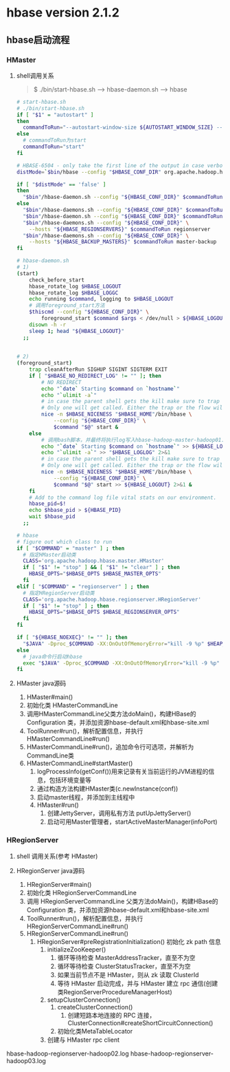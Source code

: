 # hbase version 2.1.2

## hbase启动流程
### HMaster
1. shell调用关系
    > $ ./bin/start-hbase.sh --> hbase-daemon.sh --> hbase

    ```bash
    # start-hbase.sh
    # ./bin/start-hbase.sh 
    if [ "$1" = "autostart" ]
    then
      commandToRun="--autostart-window-size ${AUTOSTART_WINDOW_SIZE} --autostart-window-retry-limit ${AUTOSTART_WINDOW_RETRY_LIMIT} autostart"
    else
      # commandToRun为start
      commandToRun="start"
    fi
    
    # HBASE-6504 - only take the first line of the output in case verbose gc is on
    distMode=`$bin/hbase --config "$HBASE_CONF_DIR" org.apache.hadoop.hbase.util.HBaseConfTool hbase.cluster.distributed | head -n 1`
    
    if [ "$distMode" == 'false' ]
    then
      "$bin"/hbase-daemon.sh --config "${HBASE_CONF_DIR}" $commandToRun master
    else
      "$bin"/hbase-daemons.sh --config "${HBASE_CONF_DIR}" $commandToRun zookeeper
      "$bin"/hbase-daemon.sh --config "${HBASE_CONF_DIR}" $commandToRun master
      "$bin"/hbase-daemons.sh --config "${HBASE_CONF_DIR}" \
        --hosts "${HBASE_REGIONSERVERS}" $commandToRun regionserver
      "$bin"/hbase-daemons.sh --config "${HBASE_CONF_DIR}" \
        --hosts "${HBASE_BACKUP_MASTERS}" $commandToRun master-backup
    fi
    ```
    
    ```bash
    # hbase-daemon.sh
    # 1)
    (start)
        check_before_start
        hbase_rotate_log $HBASE_LOGOUT
        hbase_rotate_log $HBASE_LOGGC
        echo running $command, logging to $HBASE_LOGOUT
        # 调用foreground_start方法
        $thiscmd --config "${HBASE_CONF_DIR}" \
            foreground_start $command $args < /dev/null > ${HBASE_LOGOUT} 2>&1  &
        disown -h -r
        sleep 1; head "${HBASE_LOGOUT}"
      ;;
      
      
    # 2)  
    (foreground_start)
        trap cleanAfterRun SIGHUP SIGINT SIGTERM EXIT
        if [ "$HBASE_NO_REDIRECT_LOG" != "" ]; then
            # NO REDIRECT
            echo "`date` Starting $command on `hostname`"
            echo "`ulimit -a`"
            # in case the parent shell gets the kill make sure to trap signals.
            # Only one will get called. Either the trap or the flow will go through.
            nice -n $HBASE_NICENESS "$HBASE_HOME"/bin/hbase \
                --config "${HBASE_CONF_DIR}" \
                $command "$@" start &
        else
            # 调用bash脚本，并最终将执行log写入hbase-hadoop-master-hadoop01.log
            echo "`date` Starting $command on `hostname`" >> ${HBASE_LOGLOG}
            echo "`ulimit -a`" >> "$HBASE_LOGLOG" 2>&1
            # in case the parent shell gets the kill make sure to trap signals.
            # Only one will get called. Either the trap or the flow will go through.
            nice -n $HBASE_NICENESS "$HBASE_HOME"/bin/hbase \
                --config "${HBASE_CONF_DIR}" \
                $command "$@" start >> ${HBASE_LOGOUT} 2>&1 &
        fi
        # Add to the command log file vital stats on our environment.
        hbase_pid=$!
        echo $hbase_pid > ${HBASE_PID}
        wait $hbase_pid
      ;;  
    ```
    
    ```bash
    # hbase
    # figure out which class to run
    if [ "$COMMAND" = "master" ] ; then
      # 指定HMaster启动类
      CLASS='org.apache.hadoop.hbase.master.HMaster'
      if [ "$1" != "stop" ] && [ "$1" != "clear" ] ; then
        HBASE_OPTS="$HBASE_OPTS $HBASE_MASTER_OPTS"
      fi
    elif [ "$COMMAND" = "regionserver" ] ; then
      # 指定HRegionServer启动类
      CLASS='org.apache.hadoop.hbase.regionserver.HRegionServer'
      if [ "$1" != "stop" ] ; then
        HBASE_OPTS="$HBASE_OPTS $HBASE_REGIONSERVER_OPTS"
      fi
    fi
    
    if [ "${HBASE_NOEXEC}" != "" ]; then
      "$JAVA" -Dproc_$COMMAND -XX:OnOutOfMemoryError="kill -9 %p" $HEAP_SETTINGS $HBASE_OPTS $CLASS "$@"
    else
      # java命令行启动hbase
      exec "$JAVA" -Dproc_$COMMAND -XX:OnOutOfMemoryError="kill -9 %p" $HEAP_SETTINGS $HBASE_OPTS $CLASS "$@"
    fi
    ```

2. HMaster java源码
    1. HMaster#main()
    2. 初始化类 HMasterCommandLine
    3. 调用HMasterCommandLine父类方法doMain()，构建HBase的 Configuration 类，并添加资源hbase-default.xml和hbase-site.xml
    4. ToolRunner#run()，解析配置信息，并执行HMasterCommandLine#run()
    5. HMasterCommandLine#run()，追加命令行可选项，并解析为CommandLine类
    6. HMasterCommandLine#startMaster()
        1. logProcessInfo(getConf())用来记录有关当前运行的JVM进程的信息，包括环境变量等
        2. 通过构造方法构建HMaster类(c.newInstance(conf))
        3. 启动master线程，并添加到主线程中
        4. HMaster#run()
            1. 创建JettyServer，调用私有方法 putUpJettyServer()
            2. 启动可用Master管理者，startActiveMasterManager(infoPort)


### HRegionServer
1. shell 调用关系(参考 HMaster)

2. HRegionServer java源码
    1. HRegionServer#main()
    2. 初始化类 HRegionServerCommandLine
    3. 调用 HRegionServerCommandLine 父类方法doMain()，构建HBase的 Configuration 类，并添加资源hbase-default.xml和hbase-site.xml
    4. ToolRunner#run()，解析配置信息，并执行 HRegionServerCommandLine#run()
    5. HRegionServerCommandLine#run()
        1. HRegionServer#preRegistrationInitialization() 初始化 zk path 信息
            1. initializeZooKeeper()
                1. 循环等待检查 MasterAddressTracker，直至不为空
                2. 循环等待检查 ClusterStatusTracker，直至不为空
                3. 如果当前节点不是 HMaster，则从 zk 读取 ClusterId
                4. 等待 HMaster 启动完成，并与 HMaster 建立 rpc 通信(创建类RegionServerProcedureManagerHost)
            2. setupClusterConnection()
                1. createClusterConnection()
                    1. 创建短路本地连接的 RPC 连接，ClusterConnection#createShortCircuitConnection()
                2. 初始化类MetaTableLocator
            3. 创建与 HMaster rpc client
        
hbase-hadoop-regionserver-hadoop02.log
hbase-hadoop-regionserver-hadoop03.log


















